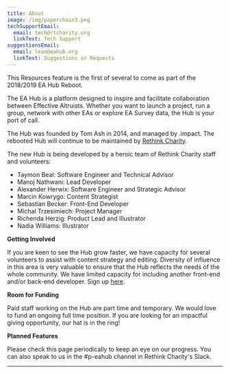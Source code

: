 ```yaml
---
title: About
image: /img/paperchain3.png
techSupportEmail:
  email: tech@rtcharity.org
  linkText: Tech Support
suggestionsEmail:
  email: lean@eahub.org
  linkText: Suggestions or Requests
---
```

This Resources feature is the first of several to come as part of the 2018/2019 EA Hub Reboot.

The EA Hub is a platform designed to inspire and facilitate collaboration between Effective Altruists. Whether you want to launch a project, run a group, network with other EAs or explore EA Survey data, the Hub is your port of call.

The Hub was founded by Tom Ash in 2014, and managed by .impact. The rebooted Hub will continue to be maintained by [Rethink Charity](www.rtcharity.org).

The new Hub is being developed by a heroic team of Rethink Charity staff and volunteers:

* Taymon Beal: Software Engineer and Technical Advisor
* Manoj Nathwani: Lead Developer
* Alexander Herwix: Software Engineer and Strategic Advisor
* Marcin Kowrygo: Content Strategist
* Sebastian Becker: Front-End Developer
* Michal Trzesimiech: Project Manager
* Richenda Herzig: Product Lead and Illustrator
* Nadia Williams: Illustrator

**Getting Involved**

If you are keen to see the Hub grow faster, we have capacity for several volunteers to assist with content strategy and editing. Diversity of influence in this area is very valuable to ensure that the Hub reflects the needs of the whole community. We have limited capacity for including another front-end and/or back-end developer. Sign up [here](https://docs.google.com/forms/d/e/1FAIpQLSdO3F4GZI_MQketXYAxBdp3WGjxS4bpEczj82x9AnuGxlX1DQ/viewform).

**Room for Funding**

Paid staff working on the Hub are part time and temporary. We would love to fund an ongoing full time position. If you are looking for an impactful giving opportunity, our hat is in the ring!

**Planned Features**

Please check this page periodically to keep an eye on our progress. You can also speak to us in the #p-eahub channel in Rethink Charity's Slack.



- - -

